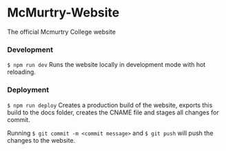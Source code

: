 # McMurtry-Website
The official Mcmurtry College website

### Development
`$ npm run dev`
Runs the website locally in development mode with hot reloading.


### Deployment
`$ npm run deploy`
Creates a production build of the website, exports this build to the docs folder, creates the CNAME file and stages all changes for commit.

Running 
`$ git commit -m <commit message>`
and 
`$ git push`
will push the changes to the website.


